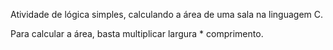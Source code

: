 Atividade de lógica simples, calculando a área de uma sala na linguagem C.

Para calcular a área, basta multiplicar largura * comprimento.
